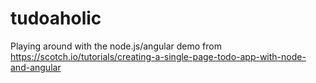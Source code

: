 # tudoaholic
Playing around with the node.js/angular demo from https://scotch.io/tutorials/creating-a-single-page-todo-app-with-node-and-angular
